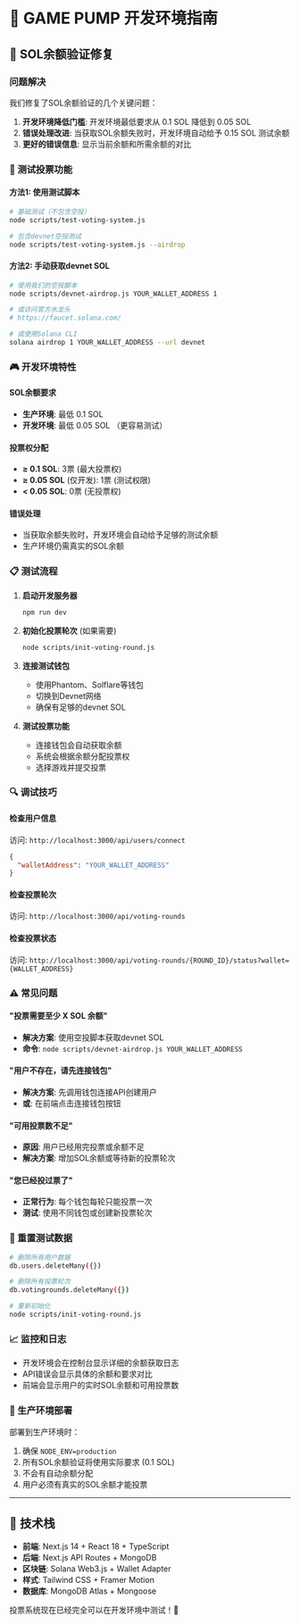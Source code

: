 # 🚀 GAME PUMP 开发环境指南

## 🔧 SOL余额验证修复

### 问题解决
我们修复了SOL余额验证的几个关键问题：

1. **开发环境降低门槛**: 开发环境最低要求从 0.1 SOL 降低到 0.05 SOL
2. **错误处理改进**: 当获取SOL余额失败时，开发环境自动给予 0.15 SOL 测试余额
3. **更好的错误信息**: 显示当前余额和所需余额的对比

### 🧪 测试投票功能

#### 方法1: 使用测试脚本
```bash
# 基础测试（不包含空投）
node scripts/test-voting-system.js

# 包含devnet空投测试
node scripts/test-voting-system.js --airdrop
```

#### 方法2: 手动获取devnet SOL
```bash
# 使用我们的空投脚本
node scripts/devnet-airdrop.js YOUR_WALLET_ADDRESS 1

# 或访问官方水龙头
# https://faucet.solana.com/

# 或使用Solana CLI
solana airdrop 1 YOUR_WALLET_ADDRESS --url devnet
```

### 🎮 开发环境特性

#### SOL余额要求
- **生产环境**: 最低 0.1 SOL
- **开发环境**: 最低 0.05 SOL （更容易测试）

#### 投票权分配
- **≥ 0.1 SOL**: 3票 (最大投票权)
- **≥ 0.05 SOL** (仅开发): 1票 (测试权限)
- **< 0.05 SOL**: 0票 (无投票权)

#### 错误处理
- 当获取余额失败时，开发环境会自动给予足够的测试余额
- 生产环境仍需真实的SOL余额

### 📋 测试流程

1. **启动开发服务器**
   ```bash
   npm run dev
   ```

2. **初始化投票轮次** (如果需要)
   ```bash
   node scripts/init-voting-round.js
   ```

3. **连接测试钱包**
   - 使用Phantom、Solflare等钱包
   - 切换到Devnet网络
   - 确保有足够的devnet SOL

4. **测试投票功能**
   - 连接钱包会自动获取余额
   - 系统会根据余额分配投票权
   - 选择游戏并提交投票

### 🔍 调试技巧

#### 检查用户信息
访问: `http://localhost:3000/api/users/connect`
```json
{
  "walletAddress": "YOUR_WALLET_ADDRESS"
}
```

#### 检查投票轮次
访问: `http://localhost:3000/api/voting-rounds`

#### 检查投票状态
访问: `http://localhost:3000/api/voting-rounds/{ROUND_ID}/status?wallet={WALLET_ADDRESS}`

### ⚠️ 常见问题

#### "投票需要至少 X SOL 余额"
- **解决方案**: 使用空投脚本获取devnet SOL
- **命令**: `node scripts/devnet-airdrop.js YOUR_WALLET_ADDRESS`

#### "用户不存在，请先连接钱包"
- **解决方案**: 先调用钱包连接API创建用户
- **或**: 在前端点击连接钱包按钮

#### "可用投票数不足"
- **原因**: 用户已经用完投票或余额不足
- **解决方案**: 增加SOL余额或等待新的投票轮次

#### "您已经投过票了"
- **正常行为**: 每个钱包每轮只能投票一次
- **测试**: 使用不同钱包或创建新投票轮次

### 🔄 重置测试数据

```bash
# 删除所有用户数据
db.users.deleteMany({})

# 删除所有投票轮次
db.votingrounds.deleteMany({})

# 重新初始化
node scripts/init-voting-round.js
```

### 📈 监控和日志

- 开发环境会在控制台显示详细的余额获取日志
- API错误会显示具体的余额和要求对比
- 前端会显示用户的实时SOL余额和可用投票数

### 🎯 生产环境部署

部署到生产环境时：
1. 确保 `NODE_ENV=production`
2. 所有SOL余额验证将使用实际要求 (0.1 SOL)
3. 不会有自动余额分配
4. 用户必须有真实的SOL余额才能投票

---

## 🔧 技术栈

- **前端**: Next.js 14 + React 18 + TypeScript
- **后端**: Next.js API Routes + MongoDB
- **区块链**: Solana Web3.js + Wallet Adapter
- **样式**: Tailwind CSS + Framer Motion
- **数据库**: MongoDB Atlas + Mongoose

投票系统现在已经完全可以在开发环境中测试！🎉 